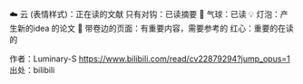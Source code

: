 ☁️ 云 (表情样式)：正在读的文献
只有对钩：已读摘要
🎈 气球：已读
💡 灯泡：产生新的idea 的论文
📃 带卷边的页面：有重要内容，需要参考的
红心：重要的在读的 

作者：Luminary-S https://www.bilibili.com/read/cv22879294?jump_opus=1 出处：bilibili